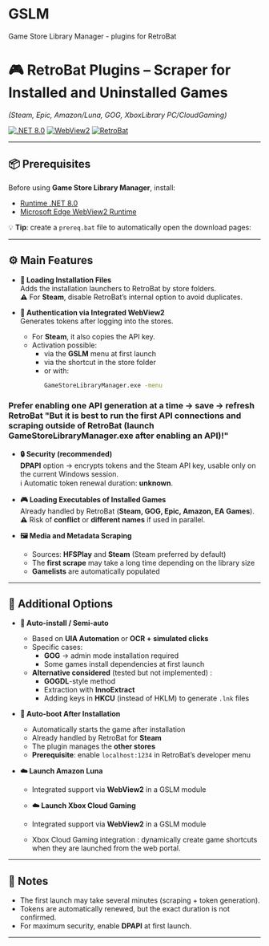 # GSLM
Game Store Library Manager - plugins for RetroBat 


# 🎮 RetroBat Plugins – Scraper for Installed and Uninstalled Games  
*(Steam, Epic, Amazon/Luna, GOG, XboxLibrary PC/CloudGaming)*

[![.NET 8.0](https://img.shields.io/badge/.NET-8.0-blue?logo=dotnet)](https://dotnet.microsoft.com/en-us/download/dotnet/8.0/runtime)
[![WebView2](https://img.shields.io/badge/WebView2-required-success?logo=microsoftedge)](https://developer.microsoft.com/en-us/microsoft-edge/webview2/#download-section)
[![RetroBat](https://img.shields.io/badge/Compatible%20with-RetroBat-orange)](https://www.retrobat.org/)

---

## 📦 Prerequisites

Before using **Game Store Library Manager**, install:

- [Runtime .NET 8.0](https://dotnet.microsoft.com/en-us/download/dotnet/8.0/runtime)  
- [Microsoft Edge WebView2 Runtime](https://developer.microsoft.com/en-us/microsoft-edge/webview2/#download-section)

💡 **Tip**: create a `prereq.bat` file to automatically open the download pages:

---

## ⚙️ Main Features

- **📂 Loading Installation Files**  
  Adds the installation launchers to RetroBat by store folders.  
  ⚠️ For **Steam**, disable RetroBat’s internal option to avoid duplicates.

- **🔑 Authentication via Integrated WebView2**  
  Generates tokens after logging into the stores.  
  - For **Steam**, it also copies the API key.  
  - Activation possible:
    - via the **GSLM** menu at first launch  
    - via the shortcut in the store folder  
    - or with:
      ```bash
      GameStoreLibraryManager.exe -menu
      ```
      
###  **Prefer enabling one API generation at a time → **save → refresh RetroBat** **"But it is best to run the first API connections and scraping outside of RetroBat (launch GameStoreLibraryManager.exe after enabling an API)!"****


- **🔒 Security (recommended)**  
  **DPAPI** option → encrypts tokens and the Steam API key, usable only on the current Windows session.  
  ℹ️ Automatic token renewal duration: **unknown**.

- **🎮 Loading Executables of Installed Games**  
  Already handled by RetroBat (**Steam, GOG, Epic, Amazon, EA Games**).  
  ⚠️ Risk of **conflict** or **different names** if used in parallel.

- **🖼️ Media and Metadata Scraping**  
  - Sources: **HFSPlay** and **Steam** (Steam preferred by default)  
  - The **first scrape** may take a long time depending on the library size  
  - **Gamelists** are automatically populated  

---

## 🔧 Additional Options

- **🤖 Auto-install / Semi-auto**  
  - Based on **UIA Automation** or **OCR + simulated clicks**  
  - Specific cases:
    - **GOG** → admin mode installation required  
    - Some games install dependencies at first launch  
  - **Alternative considered** (tested but not implemented) :
    - **GOGDL**-style method  
    - Extraction with **InnoExtract**  
    - Adding keys in **HKCU** (instead of HKLM) to generate `.lnk` files

- **🚀 Auto-boot After Installation**  
  - Automatically starts the game after installation  
  - Already handled by RetroBat for **Steam**  
  - The plugin manages the **other stores**  
  - **Prerequisite**: enable `localhost:1234` in RetroBat’s developer menu  

- **☁️ Launch Amazon Luna**  
  - Integrated support via **WebView2** in a GSLM module  

  - **☁️ Launch Xbox Cloud Gaming** 
  - Integrated support via **WebView2** in a GSLM module
  - Xbox Cloud Gaming integration : dynamically create game shortcuts when they are launched from the web portal.

---

## 📖 Notes

- The first launch may take several minutes (scraping + token generation).  
- Tokens are automatically renewed, but the exact duration is not confirmed.  
- For maximum security, enable **DPAPI** at first launch.  

---

